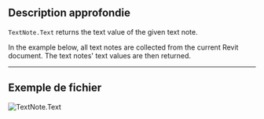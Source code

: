 ## Description approfondie
`TextNote.Text` returns the text value of the given text note.

In the example below, all text notes are collected from the current Revit document. The text notes' text values are then returned.

___
## Exemple de fichier

![TextNote.Text](./Revit.Elements.TextNote.Text_img.jpg)
